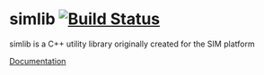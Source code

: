 # simlib [![Build Status](https://travis-ci.org/varqox/simlib.svg?branch=master)](https://travis-ci.org/varqox/simlib)

simlib is a C++ utility library originally created for the SIM platform

[Documentation](doc/README.md)
